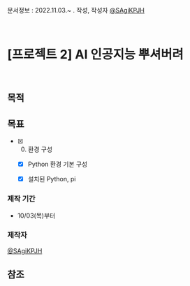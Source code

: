 문서정보 : 2022.11.03.~ . 작성, 작성자 [@SAgiKPJH](https://github.com/SAgiKPJH)

<br>

# [프로젝트 2] AI 인공지능 뿌셔버려

<br>

## 목적


## 목표

- [x] 0. 환경 구성
  - [x] Python 환경 기본 구성
  - [x] 설치된 Python, pi


### 제작 기간
- 10/03(목)부터

### 제작자
[@SAgiKPJH](https://github.com/SAgiKPJH)


## 참조